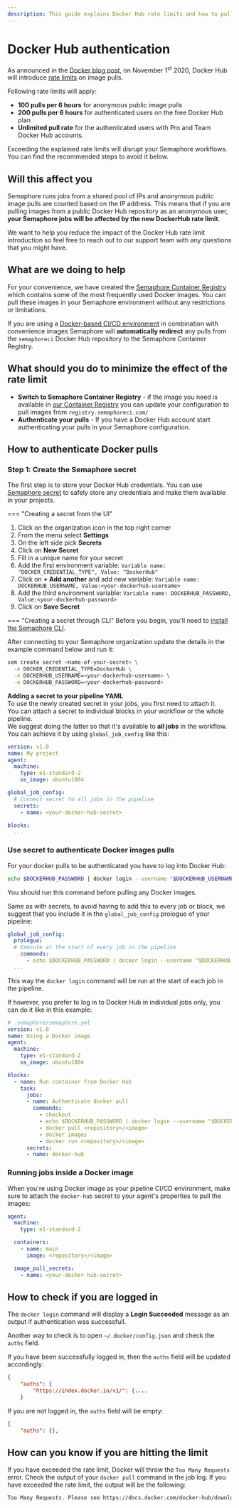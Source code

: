 ```yaml
---
description: This guide explains Docker Hub rate limits and how to pull public Docker images as an authenticated user.
---
```


# Docker Hub authentication
As announced in the [Docker blog post](https://www.docker.com/blog/scaling-docker-to-serve-millions-more-developers-network-egress/), on November 1<sup>st</sup> 2020, Docker Hub will introduce [rate limits](https://docs.docker.com/docker-hub/download-rate-limit/) on image pulls.  

Following rate limits will apply:

- **100 pulls per 6 hours** for anonymous public image pulls
- **200 pulls per 6 hours** for authenticated users on the free Docker Hub plan
- **Unlimited pull rate** for the authenticated users with Pro and Team Docker Hub accounts.  

Exceeding the explained rate limits will disrupt your Semaphore workflows. You can find the recommended steps to avoid it below.  

## Will this affect you
Semaphore runs jobs from a shared pool of IPs and anonymous public image pulls are counted based on the IP address. This means that if you are pulling images from a public Docker Hub repository as an anonymous user, **your Semaphore jobs will be affected by the new DockerHub rate limit**.

We want to help you reduce the impact of the Docker Hub rate limit introduction so feel free to reach out to our support team with any questions that you might have.  

## What are we doing to help  
For your convenience, we have created the [Semaphore Container Registry](/ci-cd-environment/semaphore-registry-images/) which contains some of the most frequently used Docker images. You can pull these images in your Semaphore environment without any restrictions or limitations.  

If you are using a [Docker-based CI/CD environment](/ci-cd-environment/custom-ci-cd-environment-with-docker/) in combination with convenience images Semaphore will **automatically redirect** any pulls from the `semaphoreci` Docker Hub repository to the Semaphore Container Registry.

## What should you do to minimize the effect of the rate limit  
- **Switch to Semaphore Container Registry** - if the image you need is available in [our Container Registry](/ci-cd-environment/semaphore-registry-images/) you can update your configuration to pull images from `registry.semaphoreci.com/`
- **Authenticate your pulls** - If you have a Docker Hub account start authenticating your pulls in your Semaphore configuration. 

## How to authenticate Docker pulls
### Step 1: Create the Semaphore secret  
The first step is to store your Docker Hub credentials. You can use [Semaphore secret](/essentials/using-secrets/) to safely store any credentials and make them available in your projects.  

=== "Creating a secret from the UI"

1. Click on the organization icon in the top right corner  
2. From the menu select **Settings**  
3. On the left side pick **Secrets**  
4. Click on **New Secret**  
5. Fill in a unique name for your secret  
6. Add the first environment variable: `Variable name: "DOCKER_CREDENTIAL_TYPE", Value: "DockerHub"`  
7. Click on **+ Add another** and add new variable: `Variable name: DOCKERHUB_USERNAME, Value:<your-dockerhub-username>`  
8. Add the third environment variable: `Variable name: DOCKERHUB_PASSWORD, Value:<your-dockerhub-password>`  
9. Click on **Save Secret**  

=== "Creating a secret through CLI"
Before you begin, you'll need to [install the Semaphore CLI][install-cli].  

After connecting to your Semaphore organization update the details in the example command below and run it:  
```bash
sem create secret <name-of-your-secret> \
  -e DOCKER_CREDENTIAL_TYPE=DockerHub \
  -e DOCKERHUB_USERNAME=<your-dockerhub-username> \
  -e DOCKERHUB_PASSWORD=<your-dockerhub-password>
```
**Adding a secret to your pipeline YAML**  
To use the newly created secret in your jobs, you first need to attach it.  
You can attach a secret to individual blocks in your workflow or the whole pipeline.  
We suggest doing the latter so that it's available to **all jobs** in the workflow.  
You can achieve it by using `global_job_config` like this:  
```yaml
version: v1.0
name: My project
agent:
  machine:
    type: e1-standard-2
    os_image: ubuntu1804

global_job_config:
  # Connect secret to all jobs in the pipeline
  secrets:
    - name: <your-docker-hub-secret>

blocks:
  ...
```

### Use secret to authenticate Docker images pulls  
For your docker pulls to be authenticated you have to log into Docker Hub:  
```bash
echo $DOCKERHUB_PASSWORD | docker login --username "$DOCKERHUB_USERNAME" --password-stdin
```
You should run this command before pulling any Docker images.  

Same as with secrets, to avoid having to add this to every job or block, we suggest that you include it in the `global_job_config` prologue of your pipeline:
```yaml
global_job_config:
  prologue:
  # Execute at the start of every job in the pipeline
    commands:
      - echo $DOCKERHUB_PASSWORD | docker login --username "$DOCKERHUB_USERNAME" --password-stdin
  ...
```
This way the `docker login` command will be run at the start of each job in the pipeline.

If however, you prefer to log in to Docker Hub in individual jobs only, you can do it like in this example:
```yaml
# .semaphore/semaphore.yml
version: v1.0
name: Using a Docker image
agent:
  machine:
    type: e1-standard-2
    os_image: ubuntu1804

blocks:
  - name: Run container from Docker Hub
    task:
      jobs:
      - name: Authenticate docker pull
        commands:
          - checkout
          - echo $DOCKERHUB_PASSWORD | docker login --username "$DOCKERHUB_USERNAME" --password-stdin
          - docker pull <repository>/<image>
          - docker images
          - docker run <repository>/<image>
      secrets:
      - name: docker-hub
```


### Running jobs inside a Docker image
When you're using Docker image as your pipeline CI/CD environment, make sure to attach the `docker-hub` secret to your agent's properties to pull the images:
```yaml
agent:
  machine:
    type: e1-standard-2

  containers:
    - name: main
      image: <repository>/<image>

  image_pull_secrets:
    - name: <your-docker-hub-secret>
```

## How to check if you are logged in
The `docker login` command will display a **Login Succeeded** message as an output if authentication was successfull. 

Another way to check is to open `~/.docker/config.json` and check the `auths` field. 

If you have been successfully logged in, then the `auths` field will be updated accordingly:  
```json
{
	"auths": {
		"https://index.docker.io/v1/": {....
    }
```

If you are not logged in, the `auths` field will be empty:
```json
{
	"auths": {},
```

## How can you know if you are hitting the limit
If you have exceeded the rate limit, Docker will throw the `Too Many Requests` error. Check the output of your `docker pull` command in the job log. If you have exceeded the rate limit, the output will be the following:  
```bash
Too Many Requests. Please see https://docs.docker.com/docker-hub/download-rate-limit/`
```
[install-cli]: /reference/sem-command-line-tool/
